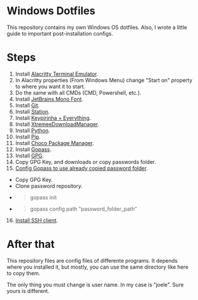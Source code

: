 # Windows Dotfiles

This repository contains my own Windows OS dotfiles. Also, I
wrote a little guide to important post-installation configs.

# Steps
1. Install [Alacritty Terminal Emulator](https://github.com/alacritty/alacritty).
2. In Alacritty properties (From Windows Menu) change "Start on" property to where you want it to start.
3. Do the same with all CMDs (CMD, Powershell, etc.).
4. Install [JetBrains Mono Font](https://github.com/JetBrains/JetBrainsMono).
5. Install [Git](https://gitforwindows.org/).
6. Install [Station](https://stationhq.com/).
7. Install [Keypirinha + Everything](https://keypirinha.com/install.html).
8. Install [XtremeeDownloadManager](https://xtremedownloadmanager.com/).
9. Install [Python](https://www.python.org/downloads/).
10. Install [Pip](https://bootstrap.pypa.io/get-pip.py).
11. Install [Choco Package Manager](https://chocolatey.org/install).
12. Install [Gopass](https://www.gopass.pw/).
13. Install [GPG](https://www.phildev.net/pgp/gpginstall).
14. Copy GPG Key, and downloads or copy passwords folder.
15. [Config Gopass to use already copied password folder](https://github.com/gopasspw/gopass/blob/master/docs/setup.md#new-password-store-with-git).
  - Copy GPG Key.
  - Clone password repository.
  - >gopass init
  - >gopass config path "password_folder_path"
16. [Install SSH client](https://www.chiark.greenend.org.uk/~sgtatham/putty/latest.html).

# After that
This repository files are config files of differente programs. It depends where you installed it,
but mostly, you can use the same directory like here to copy them.

The only thing you must change is user name. In my case is "joele". Sure yours is different.
